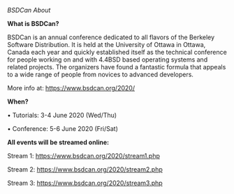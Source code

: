 *BSDCan About*

**What is BSDCan?**

BSDCan is an annual conference dedicated to all flavors of the Berkeley Software Distribution. 
It is held at the University of Ottawa in Ottawa, Canada each year and quickly established itself as the technical conference 
for people working on and with 4.4BSD based operating systems and related projects. The organizers have found a fantastic formula 
that appeals to a wide range of people from novices to advanced developers. 

More info at: https://www.bsdcan.org/2020/ 


**When?**

•	Tutorials: 3-4 June 2020 (Wed/Thu)

•	Conference: 5-6 June 2020 (Fri/Sat)

**All events will be streamed online:** 

Stream 1:  https://www.bsdcan.org/2020/stream1.php

Stream 2:  https://www.bsdcan.org/2020/stream2.php

Stream 3:  https://www.bsdcan.org/2020/stream3.php

